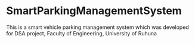 # SmartParkingManagementSystem
This is a smart vehicle parking management system which was developed for DSA project, Faculty of Engineering, University of Ruhuna
